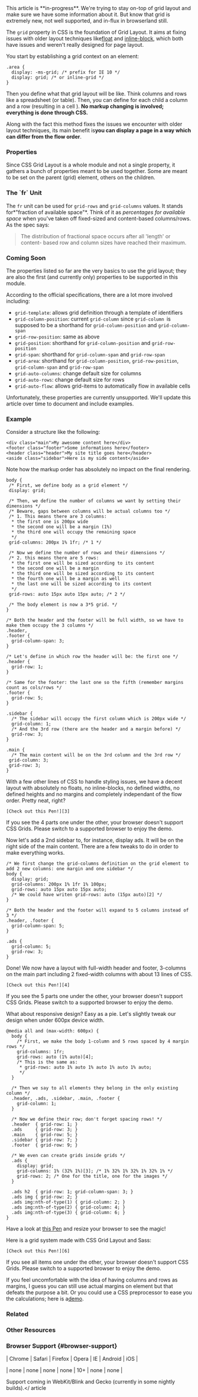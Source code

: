 <article id="post-177225">
This article is **in-progress**. We're trying to stay on-top of grid layout and
make sure we have some information about it. But know that grid is extremely new,
not well supported, and in-flux in browserland still.

The `grid` property in CSS is the foundation of Grid Layout. It aims at fixing
issues with older layout techniques like[float][1] and [inline-block][2], which
both have issues and weren't really designed for page layout.

You start by establishing a grid context on an element:

    .area {
      display: -ms-grid; /* prefix for IE 10 */
      display: grid; /* or inline-grid */
    }

Then you define what that grid layout will be like. Think columns and rows like
a spreadsheet (or table). Then, you can define for each child a column and a row
(resulting in a cell
). **No markup changing is involved; everything is done through CSS.**

Along with the fact this method fixes the issues we encounter with older layout
techniques, its main benefit is**you can display a page in a way which can
differ from the flow order**.

### Properties

Since CSS Grid Layout is a whole module and not a single property, it gathers a
bunch of properties meant to be used together. Some are meant to be set on the 
parent (grid) element, others on the children.

### The \`fr\` Unit

The `fr` unit can be used for `grid-rows` and `grid-columns` values. It stands
for*"fraction of available space"*. Think of it as *percentages for available
space* when you've taken off fixed-sized and content-based columns/rows. As the
spec says:

> The distribution of fractional space occurs after all 'length' or content-
> based row and column sizes have reached their maximum.
>

### Coming Soon

The properties listed so far are the very basics to use the grid layout; they
are also the first (and currently only) properties to be supported in this 
module.

According to the official specifications, there are a lot more involved
including:

*   `grid-template`: allows grid definition through a template of identifiers
*   `grid-column-position`: current `grid-column` since `grid-column `is
    supposed to be a shorthand for
   `grid-column-position` and `grid-column-span` 
*   `grid-row-position`: same as above
*   `grid-position`: shorthand for `grid-column-position` and 
    `grid-row-position` 
*   `grid-span`: shorthand for `grid-column-span` and `grid-row-span` 
*   `grid-area`: shorthand for `grid-column-position`, `grid-row-position`, 
    `grid-column-span` and `grid-row-span` 
*   `grid-auto-columns`: change default size for columns
*   `grid-auto-rows`: change default size for rows
*   `grid-auto-flow`: allows grid-items to automatically flow in available
    cells
   

Unfortunately, these properties are currently unsupported. We'll update this
article over time to document and include examples.

### Example

Consider a structure like the following:

    <div class="main">My awesome content here</div>
    <footer class="footer">Some informations here</footer>
    <header class="header">My site title goes here</header>
    <aside class="sidebar">Here is my side content</aside>

Note how the markup order has absolutely no impact on the final rendering.

    body {
     /* First, we define body as a grid element */
     display: grid;
       
     /* Then, we define the number of columns we want by setting their dimensions */
     /* Beware, gaps between columns will be actual columns too */
     /* 1. This means there are 3 columns: 
      * the first one is 200px wide
      * the second one will be a margin (1%) 
      * the third one will occupy the remaining space 
      */
     grid-columns: 200px 1% 1fr; /* 1 */
       
     /* Now we define the number of rows and their dimensions */
     /* 2. this means there are 5 rows: 
      * the first one will be sized according to its content
      * the second one will be a margin
      * the third one will be sized according to its content
      * the fourth one will be a margin as well
      * the last one will be sized according to its content 
      */
     grid-rows: auto 15px auto 15px auto; /* 2 */
       
     /* The body element is now a 3*5 grid. */
    }
     
    /* Both the header and the footer will be full width, so we have to make them occupy the 3 columns */
    .header, 
    .footer {
      grid-column-span: 3;
    }
    
    /* Let's define in which row the header will be: the first one */
    .header {
      grid-row: 1;
    }
     
    /* Same for the footer: the last one so the fifth (remember margins count as cols/rows */
    .footer {
      grid-row: 5;
    }
     
    .sidebar {
      /* The sidebar will occupy the first column which is 200px wide */
      grid-column: 1;
      /* And the 3rd row (there are the header and a margin before) */
      grid-row: 3;
    }
     
    .main {
      /* The main content will be on the 3rd column and the 3rd row */
     grid-column: 3;
     grid-row: 3;
    }

With a few other lines of CSS to handle styling issues, we have a decent layout
with absolutely no floats, no inline-blocks, no defined widths, no defined 
heights and no margins and completely independant of the flow order. Pretty neat,
right?

    [Check out this Pen!][3]

If you see the 4 parts one under the other, your browser doesn't support CSS
Grids. Please switch to a supported browser to enjoy the demo.

Now let's add a 2nd sidebar to, for instance, display ads. It will be on the
right side of the main content. There are a few tweaks to do in order to make 
everything works.

    /* We first change the grid-columns definition on the grid element to add 2 new columns: one margin and one sidebar */
    body {
      display: grid;
      grid-columns: 200px 1% 1fr 1% 100px;
      grid-rows: auto 15px auto 15px auto;
      /* We could have writen grid-rows: auto (15px auto)[2] */
    }
    
    /* Both the header and the footer will expand to 5 columns instead of 3 */
    .header, .footer {
      grid-column-span: 5;
    }
    
    .ads {
      grid-column: 5;
      grid-row: 3;
    }

Done! We now have a layout with full-width header and footer, 3-columns on the
main part including 2 fixed-width columns with about 13 lines of CSS.

    [Check out this Pen!][4]

If you see the 5 parts one under the other, your browser doesn't support CSS
Grids. Please switch to a supported browser to enjoy the demo.

What about responsive design? Easy as a pie. Let's slightly tweak our design
when under 600px device width.

    @media all and (max-width: 600px) {
      body {
        /* First, we make the body 1-column and 5 rows spaced by 4 margin rows */
        grid-columns: 1fr;
        grid-rows: auto (1% auto)[4];
        /* This is the same as:
         * grid-rows: auto 1% auto 1% auto 1% auto 1% auto;
         */
      }
      
      /* Then we say to all elements they belong in the only existing column */
      .header, .ads, .sidebar, .main, .footer {
        grid-column: 1;
      }
      
      /* Now we define their row; don't forget spacing rows! */
      .header  { grid-row: 1; }
      .ads     { grid-row: 3; }
      .main    { grid-row: 5; }
      .sidebar { grid-row: 7; }
      .footer  { grid-row: 9; }
      
      /* We even can create grids inside grids */
      .ads {
        display: grid;
        grid-columns: 1% (32% 1%)[3]; /* 1% 32% 1% 32% 1% 32% 1% */
        grid-rows: 2; /* One for the title, one for the images */
      }
      
      .ads h2  { grid-row: 1; grid-column-span: 3; }
      .ads img { grid-row: 2; }
      .ads img:nth-of-type(1) { grid-column: 2; }
      .ads img:nth-of-type(2) { grid-column: 4; }
      .ads img:nth-of-type(3) { grid-column: 6; }
    }

Have a look at [this Pen][5] and resize your browser to see the magic!

Here is a grid system made with CSS Grid Layout and Sass:

    [Check out this Pen!][6]

If you see all items one under the other, your browser doesn't support CSS
Grids. Please switch to a supported browser to enjoy the demo.

If you feel uncomfortable with the idea of having columns and rows as margins,
I guess you can still use actual margins on element but that defeats the purpose
a bit. Or you could use a CSS preprocessor to ease you the calculations; here is
a[demo][7].

### Related

### Other Resources

### Browser Support {#browser-support}

| Chrome | Safari | Firefox | Opera | IE  | Android | iOS  |

| none   | none
| none    | none  | 10+ | none    | none
|

Support coming in WebKit/Blink and Gecko (currently in some nightly builds).</
article
>

 [1]: http://css-tricks.com/almanac/properties/f/float/
 [2]: http://css-tricks.com/almanac/properties/d/display/#inline-block
 [3]: http://codepen.io/HugoGiraudel/pen/snrcj
 [4]: http://codepen.io/HugoGiraudel/pen/plhDk
 [5]: http://codepen.io/HugoGiraudel/pen/2befd6d225b69912af8561f7cb020124
 [6]: http://codepen.io/HugoGiraudel/pen/pHLlr
 [7]: http://codepen.io/HugoGiraudel/pen/bf9765f98147be052535f4d767a040eb